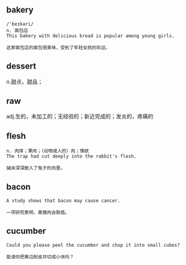 ## bakery
```
/'beɪkəri/
n. 面包店
This bakery with delicious bread is popular among young girls.

这家面包店的面包很美味，受到了年轻女孩的欢迎。
```

## dessert
n.甜点，甜品；

## raw
adj.生的，未加工的；无经验的；新近完成的；发炎的，疼痛的

## flesh
```
n. 肉体；果肉；（动物或人的）肉；情欲
The trap had cut deeply into the rabbit's flesh.

捕夹深深嵌入了兔子的肉里。
```

## bacon
```
A study shows that bacon may cause cancer.

一项研究表明，熏猪肉会致癌。
```

## cucumber
```
Could you please peel the cucumber and chop it into small cubes?

能请你把黄瓜削皮并切成小块吗？
```